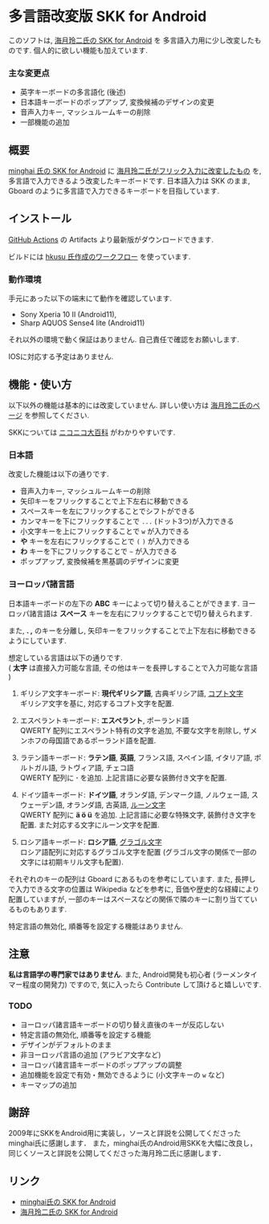 # 多言語改変版 SKK for Android

このソフトは,
[海月玲二氏の SKK for Android](http://ray-mizuki.la.coocan.jp/software/skk_jp.html) を
多言語入力用に少し改変したものです.
個人的に欲しい機能も加えています.

### 主な変更点

- 英字キーボードの多言語化 (後述)
- 日本語キーボードのポップアップ, 変換候補のデザインの変更
- 音声入力キー, マッシュルームキーの削除
- 一部機能の追加

## 概要

[minghai 氏の SKK for Android](https://minghai.hatenadiary.org/entry/20090502/p1) に
[海月玲二氏がフリック入力に改変したもの](http://ray-mizuki.la.coocan.jp/software/skk_jp.html)
を,
多言語で入力できるよう改変したキーボードです.
日本語入力は SKK のまま, Gboard のように多言語で入力できるキーボードを目指しています.

## インストール

[GitHub Actions](https://github.com/ha2zakura/android-skk/actions) の Artifacts より最新版がダウンロードできます.

ビルドには [hkusu 氏作成のワークフロー](https://qiita.com/hkusu/items/30843c34f569d9a14fef) を使っています.

### 動作環境

手元にあった以下の端末にて動作を確認しています.

- Sony Xperia 10 II (Android11),
- Sharp AQUOS Sense4 lite (Android11) 

それ以外の環境で動く保証はありません.
自己責任で確認をお願いします.

IOSに対応する予定はありません.

## 機能・使い方

以下以外の機能は基本的には改変していません.
詳しい使い方は
[海月玲二氏のページ](http://ray-mizuki.la.coocan.jp/software/skk_jp.html) を参照してください.  

SKKについては [ニコニコ大百科](https://dic.nicovideo.jp/a/skk) がわかりやすいです.


### 日本語

改変した機能は以下の通りです.

 - 音声入力キー, マッシュルームキーの削除
 - 矢印キーをフリックすることで上下左右に移動できる
 - スペースキーを左にフリックすることでシフトができる
 - カンマキーを下にフリックすることで `...` (ドット3つ)が入力できる
 - 小文字キーを上にフリックすることで `w` が入力できる
 - **や** キーを左右にフリックすることで `(` `)` が入力できる
 - **わ** キーを下にフリックすることで `~` が入力できる
 - ポップアップ, 変換候補を黒基調のデザインに変更

### ヨーロッパ諸言語

日本語キーボードの左下の **ABC** キーによって切り替えることができます.
ヨーロッパ諸言語は **スペース** キーを左右にフリックすることで切り替えられます.

また, **. ,** のキーを分離し, 
矢印キーをフリックすることで上下左右に移動できるようにしています.

想定している言語は以下の通りです.  
( **太字** は直接入力可能な言語,
その他はキーを長押しすることで入力可能な言語 )

  1. ギリシア文字キーボード: **現代ギリシア語**, 古典ギリシア語, [コプト文字](https://ja.wikipedia.org/wiki/%E3%82%B3%E3%83%97%E3%83%88%E6%96%87%E5%AD%97)  
    ギリシア文字を基に, 対応するコプト文字を配置.

  1. エスペラントキーボード: **エスペラント**, ポーランド語  
    QWERTY 配列にエスペラント特有の文字を追加, 不要な文字を削除し,
    ザメンホフの母国語であるポーランド語を配置.

  1. ラテン語キーボード: **ラテン語**, **英語**, フランス語, スペイン語, イタリア語, ポルトガル語, ラトヴィア語, チェコ語  
    QWERTY 配列に **·** を追加.
    上記言語に必要な装飾付き文字を配置.

  1. ドイツ語キーボード: **ドイツ語**, オランダ語, デンマーク語, ノルウェー語, スウェーデン語, オランダ語, 古英語, [ルーン文字](https://ja.wikipedia.org/wiki/%E3%83%AB%E3%83%BC%E3%83%B3%E6%96%87%E5%AD%97)  
    QWERTY 配列に **ä ö ü** を追加.
    上記言語に必要な特殊文字, 装飾付き文字を配置.
    また対応する文字にルーン文字を配置.

  1. ロシア語キーボード: **ロシア語**, [グラゴル文字](https://ja.wikipedia.org/wiki/%E3%82%B0%E3%83%A9%E3%82%B4%E3%83%AB%E6%96%87%E5%AD%97)  
    ロシア語配列に対応するグラゴル文字を配置
    (グラゴル文字の関係で一部の文字には初期キリル文字も配置).

それぞれのキーの配列は Gboard にあるものを参考にしています.
また, 長押しで入力できる文字の位置は Wikipedia などを参考に, 
音価や歴史的な経緯により配置していますが,
一部のキーはスペースなどの関係で隣のキーに割り当てているものもあります.

特定言語の無効化, 順番等を設定する機能はありません.

## 注意

**私は言語学の専門家ではありません**.
また, Android開発も初心者 (ラーメンタイマー程度の開発力) ですので,
気に入ったら Contribute して頂けると嬉しいです.

### TODO

  - ヨーロッパ諸言語キーボードの切り替え直後のキーが反応しない
  - 特定言語の無効化, 順番等を設定する機能
  - デザインがデフォルトのまま
  - 非ヨーロッパ言語の追加 (アラビア文字など)
  - ヨーロッパ諸言語キーボードのポップアップの調整
  - 追加機能を設定で有効・無効できるように (小文字キーの `w` など)
  - キーマップの追加

## 謝辞

2009年にSKKをAndroid用に実装し，ソースと詳説を公開してくださったminghai氏に感謝します．
また，minghai氏のAndroid用SKKを大幅に改良し，同じくソースと詳説を公開してくださった海月玲二氏に感謝します．

## リンク

- [minghai氏の SKK for Android](https://minghai.hatenadiary.org/entry/20090502/p1)
- [海月玲二氏の SKK for Android](http://ray-mizuki.la.coocan.jp/software/skk_jp.html)
